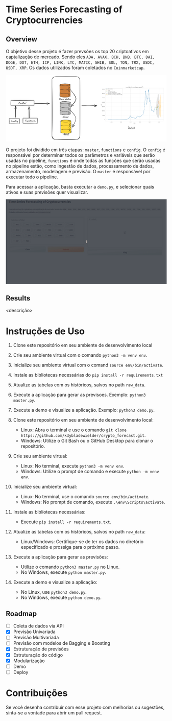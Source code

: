 # Time Series Forecasting of Cryptocurrencies

## Overview
O objetivo desse projeto é fazer prevsões os top 20 criptoativos em captalização de mercado. Sendo eles ```ADA, AVAX, BCH, BNB, BTC, DAI, DOGE, DOT, ETH, ICP, LINK, LTC, MATIC, SHIB, SOL, TON, TRX, USDC, USDT, XRP```. Os dados utilizados foram coletados no ```Coinmarketcap```.

<img src="framework.png">

O projeto foi dividido em três etapas: ```master```, ```functions``` e ```config```. O ```config``` é responsável por determinar todos os parâmetros e variáveis que serão usadas no pipeline, ```functions``` é onde todas as funções que serão usadas no pipeline estão, como ingestão de dados, processamento de dados, armazenamento, modelagem e previsão. O ```master``` é responsável por executar todo o pipeline.

Para acessar a aplicação, basta executar a ```demo.py```, e selecionar quais ativos e suas previsões quer visualizar.

<img src="demo.gif"> 

## Results
<descrição>

# Instruções de Uso
1. Clone este repositório em seu ambiente de desenvolvimento local
2. Crie seu ambiente virtual com o comando ```python3 -m venv env```.
3. Inicialize seu ambiente virtual com o comand ```source env/bin/activate```.
4. Instale as bibliotecas necessárias do ```pip install -r requirements.txt```
5. Atualize as tabelas com os históricos, salvos no path ```raw_data```.
6. Execute a aplicação para gerar as previsoes. Exemplo: ```python3 master.py```.
7. Execute a demo e visualize a aplicação. Exemplo: ```python3 demo.py```.

1. Clone este repositório em seu ambiente de desenvolvimento local:
   - Linux: Abra o terminal e use o comando `git clone https://github.com/k3ybladewielder/crypto_forecast.git`.
   - Windows: Utilize o Git Bash ou o GitHub Desktop para clonar o repositório.

2. Crie seu ambiente virtual:
   - Linux: No terminal, execute `python3 -m venv env`.
   - Windows: Utilize o prompt de comando e execute `python -m venv env`.

3. Inicialize seu ambiente virtual:
   - Linux: No terminal, use o comando `source env/bin/activate`.
   - Windows: No prompt de comando, execute `.\env\Scripts\activate`.

4. Instale as bibliotecas necessárias:
   - Execute `pip install -r requirements.txt`.

5. Atualize as tabelas com os históricos, salvos no path `raw_data`:
   - Linux/Windows: Certifique-se de ter os dados no diretório especificado e prossiga para o próximo passo.

6. Execute a aplicação para gerar as previsões:
   - Utilize o comando `python3 master.py` no Linux.
   - No Windows, execute `python master.py`.

7. Execute a demo e visualize a aplicação:
   - No Linux, use `python3 demo.py`.
   - No Windows, execute `python demo.py`.

## Roadmap
- [ ] Coleta de dados via API
- [X] Previsão Univariada
- [ ] Previsão Multivariada
- [ ] Previsão com modelos de Bagging e Boosting
- [X] Estruturação de previsões
- [X] Estruturação do código
- [X] Modularização
- [ ] Demo
- [ ] Deploy

# Contribuições
Se você desenha contribuir com esse projeto com melhorias ou sugestões, sinta-se a vontade para abrir um pull request.

